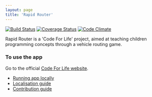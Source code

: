```yaml
---
layout: page
title: 'Rapid Router'
---
```


[![Build Status](https://travis-ci.org/ocadotechnology/rapid-router.svg?branch=master)](https://travis-ci.org/ocadotechnology/rapid-router)
[![Coverage Status](https://coveralls.io/repos/ocadotechnology/rapid-router/badge.svg?branch=master&service=github)](https://coveralls.io/github/ocadotechnology/rapid-router?branch=master)
[![Code Climate](https://codeclimate.com/github/ocadotechnology/rapid-router/badges/gpa.svg)](https://codeclimate.com/github/ocadotechnology/rapid-router)

Rapid Router is a 'Code For Life' project, aimed at teaching children programming concepts through a vehicle routing
game.

### To use the app
Go to the official [Code For Life website][c4l].

* [Running app locally](/rapid-router/running)
* [Localisation guide](/rapid-router/localisation)
* [Contribution guide](/rapid-router/contribute)

[c4l]: https://www.codeforlife.education/
[c4l-portal]: http://github.com/ocadotechnology/codeforlife-portal/